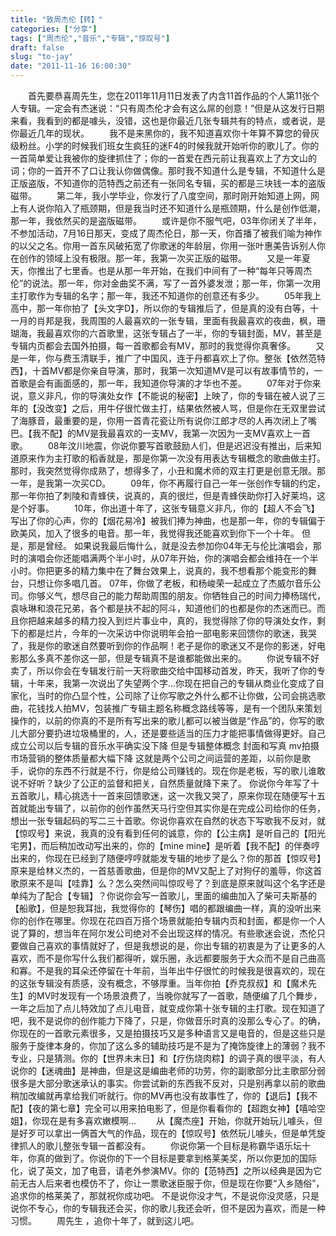 ```yaml
---
title: "致周杰伦【转】"
categories: ["分享"]
tags: ["周杰伦","音乐","专辑","惊叹号"]
draft: false
slug: "to-jay"
date: "2011-11-16 16:00:30"
---
```


　　首先要恭喜周先生，您在2011年11月11日发表了内含11首作品的个人第11张个人专辑。一定会有杰迷说：“只有周杰伦才会有这么屌的创意！”但是从这发行日期来看，我看到的都是噱头，没错，这也是你最近几张专辑共有的特点，或者说，是你最近几年的现状。
　　我不是来黑你的，我不知道喜欢你十年算不算您的骨灰级粉丝。小学的时候我们班女生疯狂的迷F4的时候我就开始听你的歌儿了。你的一首简单爱让我被你的旋律抓住了；你的一首爱在西元前让我喜欢上了方文山的词；你的一首开不了口让我认你做偶像。那时我不知道什么是专辑，不知道什么是正版盗版，不知道你的范特西之前还有一张同名专辑，买的都是三块钱一本的盗版磁带。
　　第二年，我小学毕业，你发行了八度空间，那时刚开始知道上网，网上有人说你陷入了瓶颈期，但是我当时还不知道什么是瓶颈期，什么是创作低潮，那一年，我依然买的是盗版磁带。
　　或许是你不服气吧，03年你闭关了半年，不参加活动，7月16日那天，变成了周杰伦日，那一天，你首播了被我们喻为神作的以父之名。你用一首东风破拓宽了你歌迷的年龄层，你用一张叶惠美告诉别人你在创作的领域上没有极限。那一年，我第一次买正版的磁带。
　　又是一年夏天，你推出了七里香。也是从那一年开始，在我们中间有了一种“每年只等周杰伦”的说法。那一年，你对金曲奖不满，写了一首外婆发泄；那一年，你第一次用主打歌作为专辑的名字；那一年，我还不知道你的创意还有多少。
　　05年我上高中，那一年你拍了【头文字D】，所以你的专辑推后了，但是真的没有白等，十一月的肖邦是我，我周围的人最喜欢的一张专辑，里面有我最喜欢的夜曲，枫，珊瑚海，我最喜欢你的六首歌里，这张专辑占了一半，你的专辑封面，MV，甚至是专辑内页都会去国外拍摄，每一首歌都会有MV，那时的我觉得你真奢侈。
　　又是一年，你与费玉清联手，推广了中国风，连于丹都喜欢上了你。整张【依然范特西】，十首MV都是你亲自导演，那时，我第一次知道MV是可以有故事情节的，一首歌是会有画面感的，那一年，我知道你导演的才华也不差。
　　07年对于你来说，意义非凡，你的导演处女作【不能说的秘密】上映了，你的专辑在被人说了三年的【没改变】之后，用牛仔很忙做主打，结果依然被人骂，但是你在无双里尝试了海豚音，最重要的是，你用一首青花瓷让所有说你江郎才尽的人再次闭上了嘴巴。【我不配】的MV是我最喜欢的一支MV，我第一次因为一支MV喜欢上一首歌。
　　08年汶川地震，你说你要写首歌鼓励人们，但是迟迟没有推出，后来知道原来作为主打歌的稻香就是，那是你第一次没有用表达专辑概念的歌曲做主打。那时，我突然觉得你成熟了，想得多了，小丑和魔术师的双主打更是创意无限。那一年，是我第一次买CD。
　　09年，你不再履行自己一年一张创作专辑的约定，那一年你拍了刺陵和青蜂侠，说真的，真的很烂，但是青蜂侠助你打入好莱坞，这是个好事。
　　10年，你出道十年了，这张专辑意义非凡，你的【超人不会飞】写出了你的心声，你的【烟花易冷】被我们捧为神曲，也是那一年，你的专辑偏于欧美风，加入了很多的电音。那一年，我觉得我还能喜欢到你下一个十年。
但是，那是曾经。
      如果说我最后悔什么，就是没去参加你04年无与伦比演唱会，那时的演唱会你还能唱满两个半小时，从07年开始，你的演唱会都会维持在一个半小时。你把更多的精力集中在了舞台效果上，说真的，我不想看那个能变形的舞台，只想让你多唱几首。
      07年，你做了老板，和杨峻荣一起成立了杰威尔音乐公司。你够义气，想尽自己的能力帮助周围的朋友。你牺牲自己的时间力捧杨瑞代，袁咏琳和浪花兄弟，各个都是扶不起的阿斗，知道他们的也都是你的杰迷而已。而且你把越来越多的精力投入到烂片事业中，真的，我觉得除了你的导演处女作，剩下的都是烂片，今年的一次采访中你说明年会拍一部电影来回馈你的歌迷，我哭了，我是你的歌迷自然要听到你的作品啊！老子是你的歌迷又不是你的影迷，好电影那么多真不差你这一部，但是专辑真不是谁都能做出来的。
　　你说专辑不好卖了，所以你会在专辑发行前一天将歌曲交给中国移动首发，昨天，我听了你的专辑，十年来，我第一次说出了失望两个字...你现在把自己的专辑从商业化变成了自家化，当时的你凸显个性，公司除了让你写歌之外什么都不让你做，公司会挑选歌曲，花钱找人拍MV，包装推广专辑主题名称概念路线等等，是有一个团队来策划操作的，以前的你真的不是所有写出来的歌儿都可以被当做是“作品”的，你写的歌儿大部分要扔进垃圾桶里的，人，还是要些适当的压力才能把事情做得更好。自己成立公司以后专辑的音乐水平确实没下降 但是专辑整体概念 封面和写真 mv拍摄 市场营销的整体质量都大幅下降 这就是两个公司之间运营的差距，以前你是歌手，说你的东西不行就是不行，你是给公司赚钱的。现在你是老板，写的歌儿谁敢说不好听？缺少了公正的监督和把关，自然质量就降下来了。
      你说你今年写了十五首歌儿，精心挑选十一首来回馈歌迷，这一次我又哭了，原来你现在随便写十五首就能出专辑了，以前你的创作虽然天马行空但其实你是在完成公司给你的任务，想出一张专辑起码的写二三十首歌。你说你喜欢在自然的状态下写歌我不反对，就【惊叹号】来说，我真的没有看到任何的诚意，你的【公主病】是听自己的【阳光宅男】，而后稍加改动写出来的，你的【mine mine】是听着【我不配】的伴奏哼出来的，你现在已经到了随便哼哼就能发专辑的地步了是么？你的那首【惊叹号】原来是给林义杰的，一首慈善歌曲，但是你的MV又配上了对狗仔的羞辱，你这首歌原来不是叫【哇靠】么？怎么突然间叫惊叹号了？到底是原来就叫这个名字还是单纯为了配合【专辑】？你说你会写一首歌儿，里面的编曲加入了柴可夫斯基的【船歌】，但是恕我耳拙，我觉得你的【琴伤】唱的都跟编曲一样，真的没听出来你的创作在哪里。你现在花四百万搭个场景就能拍专辑内页和封面，都是你一个人说了算的，想当年在阿尔发公司绝对不会出现这样的情况。有些歌迷会说，杰伦只要做自己喜欢的事情就好了，但是我想说的是，你出专辑的初衷是为了让更多的人喜欢，而不是你写什么我们都得听，娱乐圈，永远都要服务于大众而不是自己曲高和寡。不是我的耳朵还停留在十年前，当年出牛仔很忙的时候我是很喜欢的，现在的这张专辑没有质感，没有概念，不够厚重。当年你拍【乔克叔叔】和【魔术先生】的MV时发现有一个场景浪费了，当晚你就写了一首歌，随便编了几个舞步，一年之后加了点儿特效加了点儿电音，就变成你第十张专辑的主打歌。现在知道了吧，我不是说你的创作能力下降了，只是，你做音乐时真的没那么专心了。的确，你现在的一首歌元素很多，又是拍摄技巧又是多种语言又是电音的，但是这些只是服务于旋律本身的，你加了这么多的辅助技巧是不是为了掩饰旋律上的薄弱？我不专业，只是猜测。你的【世界未末日】和【疗伤烧肉粽】的调子真的很平淡，有人说你的【迷魂曲】是神曲，但是这是编曲老师的功劳，你的副歌部分比主歌部分弱很多是大部分歌迷承认的事实。你尝试新的东西我不反对，只是别再拿以前的歌曲稍加改编就再拿给我们听就行。你的MV再也没有故事性了，你的【退后】【我不配】【夜的第七章】完全可以用来拍电影了，但是你看看你的【超跑女神】【嘻哈空姐】，你现在是有多喜欢嫩模啊...
　　从【魔杰座】开始，你就开始玩儿噱头，但是好歹可以拿出一俩首大气的作品，现在的【惊叹号】依然玩儿噱头，但是单凭旋律抓人的歌儿整张专辑一首都没有。
　　你说你第一个目标是称霸华语乐坛十年，你真的做到了。你说你的下一个目标是要拿到格莱美奖，所以你更加的国际化，说了英文，加了电音，请老外参演MV。你的【范特西】之所以经典是因为它前无古人后来者也模仿不了，你让一票歌迷臣服于你，但是现在你要“入乡随俗”，追求你的格莱美了，那就祝你成功吧。
      不是说你没才气，不是说你没灵感，只是说你不专心，你的专辑我还会买，你的歌儿我还会听，但不是因为喜欢，而是一种习惯。
　　周先生 ，追你十年了，就到这儿吧。 
